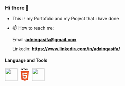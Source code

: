 ### Hi there 👋

<!--
**adninqasifa/adninqasifa** is a ✨ _special_ ✨ repository because its `README.md` (this file) appears on your GitHub profile.

Here are some ideas to get you started:

- 🔭 I’m currently working on ...
- 🌱 I’m currently learning 
- 👯 I’m looking to collaborate on ...
- 🤔 I’m looking for help with ...
- 💬 Ask me about ...
- 📫 How to reach me: **adninqasifa@gmail.com** **https://www.linkedin.com/in/adninqasifa/**
- 😄 Pronouns: ...
- ⚡ Fun fact: ...
-->

- This is my Portofolio and my Project that i have done

- 📫 How to reach me: 

    Email: **adninqasifa@gmail.com** 

    Linkedin: **https://www.linkedin.com/in/adninqasifa/**

#### Language and Tools

<p float="left">
  
<img src="https://reactnative.dev/img/header_logo.svg" width="40" height="40">
<img src="https://raw.githubusercontent.com/devicons/devicon/master/icons/html5/html5-original-wordmark.svg" width="40" height="40">
<img src="https://developer.mozilla.org/en-US/docs/Web/JavaScript" width="40" height="40">
                                                                                                                                   
</p>
